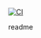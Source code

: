 [![CI](https://github.com/ACClientLib/ACDatReaderWriter/actions/workflows/ci.yml/badge.svg)](https://github.com/ACClientLib/ACDatReaderWriter/actions/workflows/ci.yml)

readme

